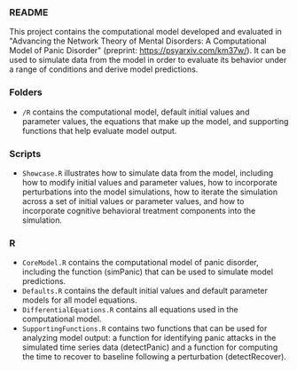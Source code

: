 ### README

This project contains the computational model developed and evaluated in "Advancing the Network Theory of Mental Disorders: A Computational Model of Panic Disorder" (preprint: <https://psyarxiv.com/km37w/>). It can be used to simulate data from the model in order to evaluate its behavior under a range of conditions and derive model predictions.

### Folders

-   `/R` contains the computational model, default initial values and parameter values, the equations that make up the model, and supporting functions that help evaluate model output.

### Scripts

-   `Showcase.R` illustrates how to simulate data from the model, including how to modify initial values and parameter values, how to incorporate perturbations into the model simulations, how to iterate the simulation across a set of initial values or parameter values, and how to incorporate cognitive behavioral treatment components into the simulation.


### R

-   `CoreModel.R` contains the computational model of panic disorder, including the function (simPanic) that can be used to simulate model predictions.
-   `Defaults.R` contains the default initial values and default parameter models for all model equations.
-   `DifferentialEquations.R` contains all equations used in the computational model.
-   `SupportingFunctions.R` contains two functions that can be used for analyzing model output: a function for identifying panic attacks in the simulated time series data (detectPanic) and a function for computing the time to recover to baseline following a perturbation (detectRecover).
